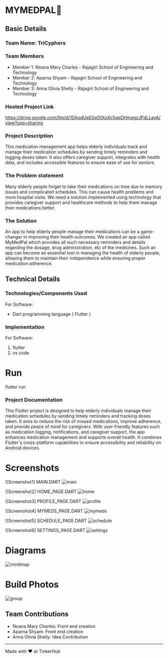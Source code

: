 # MYMEDPAL🎯


## Basic Details
### Team Name: TriCyphers


### Team Members
- Member 1: Noana Mary Charles - Rajagiri School of Engineering and Technology
- Member 2: Aparna Shyam - Rajagiri School of Engineering and Technology
- Member 3: Anna Olivia Shelly - Rajagiri School of Engineering and Technology

### Hosted Project Link
https://drive.google.com/file/d/1DApdUeEGeDtXoXc5qpDHmagzJPdLLayA/view?usp=sharing

### Project Description
This medication management app helps elderly individuals track and manage their medication schedules by sending timely reminders and logging doses taken. It also offers caregiver support, integrates with health data, and includes accessible features to ensure ease of use for seniors.

### The Problem statement
Many elderly people forget to take their medications on time due to memory issues and complicated schedules. This can cause health problems and more hospital visits. We need a solution implemented using technology that provides caregiver support and healthcare methods to help them manage their medications better.

### The Solution
An app to help elderly people manage their medications can be a game-changer in improving their health outcomes. We created an app called MyMedPal which provides all such necessary reminders and details regarding the dosage, drug administration, etc of the medicines. Such an app can become an essential tool in managing the health of elderly people, allowing them to maintain their independence while ensuring proper medication adherence.

## Technical Details
### Technologies/Components Used
For Software:
- Dart programming language ( Flutter )

### Implementation
For Software:
1. flutter
2. vs code

# Run
flutter run

### Project Documentation
This Flutter project is designed to help elderly individuals manage their medication schedules by sending timely reminders and tracking doses taken. It aims to reduce the risk of missed medications, improve adherence, and provide peace of mind for caregivers. With user-friendly features such as medication logging, notifications, and caregiver support, the app enhances medication management and supports overall health. It combines Flutter's cross-platform capabilities to ensure accessibility and reliability on  Android devices.

# Screenshots
![Screenshot1]
MAIN.DART
![main](https://github.com/user-attachments/assets/f99711db-b7a5-4318-ac9d-505da63047a4)

![Screenshot2]
HOME_PAGE.DART
![home](https://github.com/user-attachments/assets/60a995a7-c323-4416-8671-a43429f170b2)

![Screenshot3]
PROFILE_PAGE.DART
![profile](https://github.com/user-attachments/assets/d7cebd92-0d01-4102-9b05-352c352a427f)

![Screenshot4]
MYMEDS_PAGE.DART
![mymeds](https://github.com/user-attachments/assets/b7365f35-e15b-4200-8196-4fa59802721d)

![Screenshot5]
SCHEDULE_PAGE.DART
![schedule](https://github.com/user-attachments/assets/63ff284d-3796-438f-bb2c-d0fb3d7fff5e)

![Screenshot6]
SETTINGS_PAGE.DART
![settings](https://github.com/user-attachments/assets/3f7187e5-53de-4956-9beb-40e2e68c5013)

# Diagrams
![mindmap](https://github.com/user-attachments/assets/d159ee97-13ca-4d72-8351-832204c3c70f)

# Build Photos
![group](https://github.com/user-attachments/assets/ffdd2a55-7d3b-4bd9-8ae5-a5f5552d61f7)

## Team Contributions
- Noana Mary Charles: Front end creation
- Aparna Shyam: Front end creation 
- Anna Olivia Shelly: Idea Contribution

---
Made with ❤️ at TinkerHub

